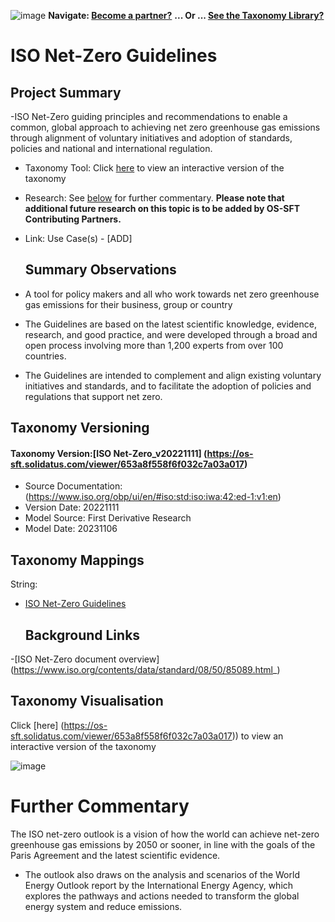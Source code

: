 ![image](https://user-images.githubusercontent.com/112073913/188821900-0c411acf-fbdd-4163-adc9-3ba4e2be78df.png)
**Navigate: [Become a partner?](https://github.com/OS-SFT/06-COLLABORATORS-PARTNERS)**
**... Or ... [See the Taxonomy Library?](https://github.com/orgs/OS-SFT/projects/2)**
# ISO Net-Zero Guidelines

## Project Summary

-ISO Net-Zero guiding principles and recommendations to enable a common, global approach to achieving net zero greenhouse gas emissions through alignment of voluntary initiatives and adoption of standards, policies and national and international regulation.
- Taxonomy Tool: Click [here](https://os-sft.solidatus.com/viewer/653a8f558f6f032c7a03a017) to view an interactive version of the taxonomy
- Research: See [below](https://github.com/OS-SFT/Taxonomy-Mappings-Library/tree/main/Single%20Taxonomies/ISO%20Net-Zero%20Guidelines) for further commentary. **Please note that additional future research on this topic is to be added by OS-SFT Contributing Partners.**
- Link: Use Case(s) - [ADD]

  ## Summary Observations
- A tool for policy makers and all who work towards net zero greenhouse gas emissions for their business, group or country
- The Guidelines are based on the latest scientific knowledge, evidence, research, and good practice, and were developed through a broad and open process involving more than 1,200 experts from over 100 countries.
-  The Guidelines are intended to complement and align existing voluntary initiatives and standards, and to facilitate the adoption of policies and regulations that support net zero.

  ## Taxonomy Versioning
  
#### Taxonomy Version:[ISO Net-Zero_v20221111] (https://os-sft.solidatus.com/viewer/653a8f558f6f032c7a03a017)
- Source Documentation: (https://www.iso.org/obp/ui/en/#iso:std:iso:iwa:42:ed-1:v1:en)
- Version Date: 20221111
- Model Source: First Derivative Research
- Model Date: 20231106


## Taxonomy Mappings
String:
- [ISO Net-Zero Guidelines](https://github.com/OS-SFT/Taxonomy-Mappings-Library/tree/main/Single%20Taxonomies/ISO%20Net-Zero%20Guidelines)

  ## Background Links

-[ISO Net-Zero document overview] (https://www.iso.org/contents/data/standard/08/50/85089.html_)






## Taxonomy Visualisation

Click [here] (https://os-sft.solidatus.com/viewer/653a8f558f6f032c7a03a017)) to view an interactive version of the taxonomy

![image](https://github.com/OS-SFT/Taxonomy-Mappings-Library/assets/146960008/b3d5a16d-09f6-4f6d-8c35-cfe15c6f26fc)


# Further Commentary
The ISO net-zero outlook is a vision of how the world can achieve net-zero greenhouse gas emissions by 2050 or sooner, in line with the goals of the Paris Agreement and the latest scientific evidence.
- The outlook also draws on the analysis and scenarios of the World Energy Outlook report by the International Energy Agency, which explores the pathways and actions needed to transform the global energy system and reduce emissions.
